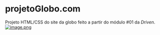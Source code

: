 # projetoGlobo.com
Projeto HTML/CSS do site da globo feito a partir do módulo #01 da <em>Driven</em>.
[![image.png](https://i.postimg.cc/8PZ06Zz3/image.png)](https://postimg.cc/Mvj5kbRb)
